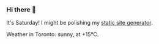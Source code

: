 ### Hi there :wave:

It's Saturday! I might be polishing my [static site generator](https://github.com/bewuethr/pandoc-bash-blog).

Weather in Toronto: sunny, at +15°C.

